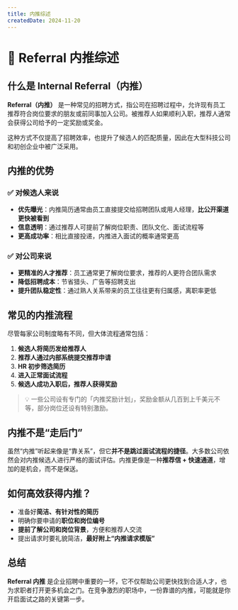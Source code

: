 ```yaml
---
title: 内推综述
createdDate: 2024-11-20
---
```


# 🤝 Referral 内推综述

## 什么是 Internal Referral（内推）

**Referral（内推）** 是一种常见的招聘方式，指公司在招聘过程中，允许现有员工推荐符合岗位要求的朋友或前同事加入公司。被推荐人如果顺利入职，推荐人通常会获得公司给予的一定奖励或奖金。

这种方式不仅提高了招聘效率，也提升了候选人的匹配质量，因此在大型科技公司和初创企业中被广泛采用。


## 内推的优势

### ✅ 对候选人来说
- **优先曝光**：内推简历通常由员工直接提交给招聘团队或用人经理，**比公开渠道更快被看到**
- **信息透明**：通过推荐人可提前了解岗位职责、团队文化、面试流程等
- **更高成功率**：相比直接投递，内推进入面试的概率通常更高

### ✅ 对公司来说
- **更精准的人才推荐**：员工通常更了解岗位要求，推荐的人更符合团队需求
- **降低招聘成本**：节省猎头、广告等招聘支出
- **提升团队稳定性**：通过熟人关系带来的员工往往更有归属感，离职率更低

## 常见的内推流程

尽管每家公司制度略有不同，但大体流程通常包括：

1. **候选人将简历发给推荐人**
2. **推荐人通过内部系统提交推荐申请**
3. **HR 初步筛选简历**
4. **进入正常面试流程**
5. **候选人成功入职后，推荐人获得奖励**

> 💡 一些公司设有专门的「内推奖励计划」，奖励金额从几百到上千美元不等，部分岗位还设有特别激励。


## 内推不是“走后门”

虽然“内推”听起来像是“靠关系”，但它**并不是跳过面试流程的捷径**。大多数公司依然会对内推候选人进行严格的面试评估。内推更像是一种**推荐信 + 快速通道**，增加的是机会，而不是保送。


## 如何高效获得内推？

- 准备好**简洁、有针对性的简历**
- 明确你要申请的**职位和岗位编号**
- **提前了解公司和岗位背景**，方便和推荐人交流
- 提出请求时要礼貌简洁，**最好附上“内推请求模版”**



## 总结

**Referral 内推** 是企业招聘中重要的一环，它不仅帮助公司更快找到合适人才，也为求职者打开更多机会之门。在竞争激烈的职场中，一份靠谱的内推，可能就是你开启面试之路的关键第一步。
